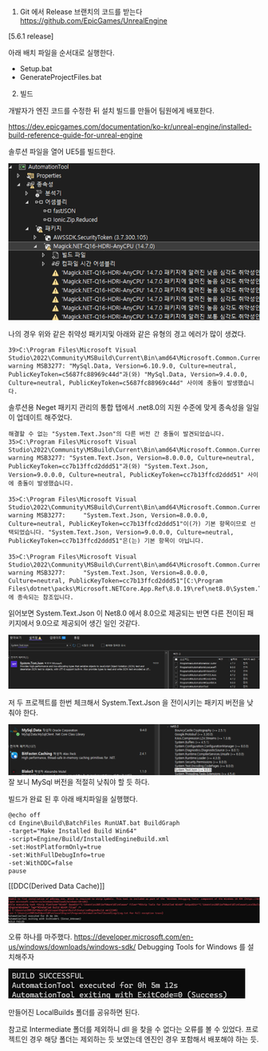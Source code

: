 ---
---


1. Git 에서 Release 브랜치의 코드를 받는다
https://github.com/EpicGames/UnrealEngine

[5.6.1 release]

아래 배치 파일을 순서대로 실행한다.
- Setup.bat 
- GenerateProjectFiles.bat

2. 빌드

개발자가 엔진 코드를 수정한 뒤 설치 빌드를 만들어 팀원에게 배포한다.

https://dev.epicgames.com/documentation/ko-kr/unreal-engine/installed-build-reference-guide-for-unreal-engine


솔루션 파일을 열어 UE5를 빌드한다.

![](/Resource/20250905102704.png)

나의 경우 위와 같은 취약성 패키지및 아래와 같은 유형의 경고 에러가 많이 생겼다.
```
39>C:\Program Files\Microsoft Visual Studio\2022\Community\MSBuild\Current\Bin\amd64\Microsoft.Common.CurrentVersion.targets(2433,5): warning MSB3277: "MySql.Data, Version=6.10.9.0, Culture=neutral, PublicKeyToken=c5687fc88969c44d"과(와) "MySql.Data, Version=9.4.0.0, Culture=neutral, PublicKeyToken=c5687fc88969c44d" 사이에 충돌이 발생했습니다.
```

솔루션용 Neget 패키지 관리의 통합 탭에서 .net8.0의 지원 수준에 맞게 종속성을 일일이 업데이트 해주었다.

```
해결할 수 없는 "System.Text.Json"의 다른 버전 간 충돌이 발견되었습니다.
35>C:\Program Files\Microsoft Visual Studio\2022\Community\MSBuild\Current\Bin\amd64\Microsoft.Common.CurrentVersion.targets(2433,5): warning MSB3277: "System.Text.Json, Version=8.0.0.0, Culture=neutral, PublicKeyToken=cc7b13ffcd2ddd51"과(와) "System.Text.Json, Version=9.0.0.0, Culture=neutral, PublicKeyToken=cc7b13ffcd2ddd51" 사이에 충돌이 발생했습니다.

35>C:\Program Files\Microsoft Visual Studio\2022\Community\MSBuild\Current\Bin\amd64\Microsoft.Common.CurrentVersion.targets(2433,5): warning MSB3277:     "System.Text.Json, Version=8.0.0.0, Culture=neutral, PublicKeyToken=cc7b13ffcd2ddd51"이(가) 기본 항목이므로 선택되었습니다. "System.Text.Json, Version=9.0.0.0, Culture=neutral, PublicKeyToken=cc7b13ffcd2ddd51"은(는) 기본 항목이 아닙니다.

35>C:\Program Files\Microsoft Visual Studio\2022\Community\MSBuild\Current\Bin\amd64\Microsoft.Common.CurrentVersion.targets(2433,5): warning MSB3277:     "System.Text.Json, Version=8.0.0.0, Culture=neutral, PublicKeyToken=cc7b13ffcd2ddd51"[C:\Program Files\dotnet\packs\Microsoft.NETCore.App.Ref\8.0.19\ref\net8.0\System.Text.Json.dll]에 종속되는 참조입니다.

```

읽어보면 System.Text.Json 이 Net8.0 에서 8.0으로 제공되는 반면 다른 전이된 패키지에서 
9.0으로 제공되어 생긴 일인 것같다.


![](/Resource/20250905120015.png)

저 두 프로젝트를 한번 체크해서 System.Text.Json 을 전이시키는 패키지 버전을 낮춰야 한다.

![](/Resource/20250905120218.png)
잘 보니 MySql 버전을 적절히 낮춰야 할 듯 하다.  

빌드가 완료 된 후 아래 배치파일을 실행했다.

```
@echo off
cd Engine\Build\BatchFiles RunUAT.bat BuildGraph 
-target="Make Installed Build Win64" 
-script=Engine/Build/InstalledEngineBuild.xml 
-set:HostPlatformOnly=true 
-set:WithFullDebugInfo=true 
-set:WithDDC=false
pause
```

[[DDC(Derived Data Cache)]]

![](/Resource/20250905151454.png)

오류 하나를 마주했다.
https://developer.microsoft.com/en-us/windows/downloads/windows-sdk/
Debugging Tools for Windows 를 설치해주자

![](/Resource/20250905153633.png)

만들어진 LocalBuilds 폴더를 공유하면 된다.


참고로 Intermediate 폴더를 제외하니 dll 을 찾을 수 없다는 오류를 볼 수 있었다.
프로젝트인 경우 해당 폴더는 제외하는 듯 보였는데 
엔진인 경우 포함해서 배포해야 하는 듯.